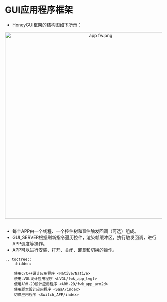 # **GUI应用程序框架**

  +  HoneyGUI框架的结构图如下所示：
  
  
<div style="text-align: center"><img width= "600" src="https://foruda.gitee.com/images/1703071724612530370/974a550f_10088396.png" alt="app fw.png"></div><br/>

  +  每个APP由一个线程、一个控件树和事件触发回调（可选）组成。
  +  GUI_SERVER根据刷新指令遍历控件，渲染帧缓冲区，执行触发回调，进行APP调度等操作。
  +  APP可以进行安装、打开、关闭、卸载和切换的操作。


```eval_rst
.. toctree::
    :hidden:

    使用C/C++设计应用程序 <Native/Native>
    使用LVGL设计应用程序 <LVGL/fwk_app_lvgl>
    使用ARM-2D设计应用程序 <ARM-2D/fwk_app_arm2d>
    使用脚本设计应用程序 <SaaA/index>
    切换应用程序 <Switch_APP/index>
```
